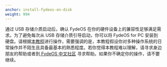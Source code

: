 ```yaml
---
anchor: install-fydeos-on-disk
weight: 994
---
```

通过 USB 存储介质启动后，确认 FydeOS 在你的硬件设备上的兼容性足够满足需求。为了避免每次从 USB 存储介质引导启动，你可以将 FydeOS for PC 安装到硬盘。请根据[本教程](/recipes/dual-boot/)进行操作，需要强调的是，本教程假设你对多种操作系统的日常操作并不陌生且具备最基本的熟悉程度。若你觉得本教程难以理解，请寻求身边朋友的帮助或者到[ FydeOS 中文社区](https://fydeos.com/community/) 寻求帮助。如果你不确定你的操作，请不要继续。
